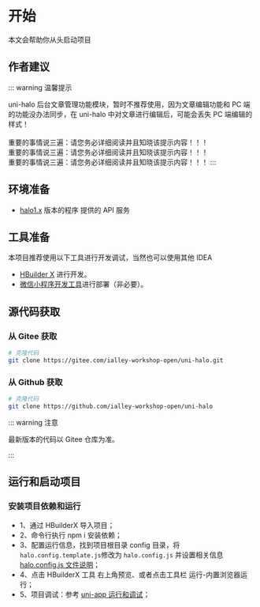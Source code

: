 # 开始

本文会帮助你从头启动项目

## 作者建议

::: warning 温馨提示

uni-halo 后台文章管理功能模块，暂时不推荐使用，因为文章编辑功能和 PC 端的功能没办法同步，在 uni-halo 中对文章进行编辑后，可能会丢失 PC 端编辑的样式！
<br/><br/>
重要的事情说三遍：请您务必详细阅读并且知晓该提示内容！！！
<br/>
重要的事情说三遍：请您务必详细阅读并且知晓该提示内容！！！
<br/>
重要的事情说三遍：请您务必详细阅读并且知晓该提示内容！！！
:::

## 环境准备

- [halo1.x](https://halo.run/) 版本的程序 提供的 API 服务

## 工具准备

本项目推荐使用以下工具进行开发调试，当然也可以使用其他 IDEA

- [HBuilder X](https://www.dcloud.io/hbuilderx.html) 进行开发。
- [微信小程序开发工具](https://developers.weixin.qq.com/miniprogram/dev/devtools/download.html)进行部署（非必要）。

## 源代码获取

### 从 Gitee 获取

```bash
# 克隆代码
git clone https://gitee.com/ialley-workshop-open/uni-halo.git
```

### 从 Github 获取

```bash
# 克隆代码
git clone https://github.com/ialley-workshop-open/uni-halo
```

::: warning 注意

最新版本的代码以 Gitee 仓库为准。

:::

## 运行和启动项目

### 安装项目依赖和运行

- 1、通过 HBuilderX 导入项目；
- 2、命令行执行 npm i 安装依赖；
- 3、配置运行信息，找到项目根目录 config 目录，将`halo.config.template.js`修改为 `halo.config.js` 并设置相关信息 [halo.config.js 文件说明](./settings.md)；
- 4、点击 HBuilderX 工具 右上角预览、或者点击工具栏 运行-内置浏览器运行；
- 5、项目调试：参考 [uni-app 运行和调试](https://uniapp.dcloud.net.cn/tutorial/run-and-debug.html)；
